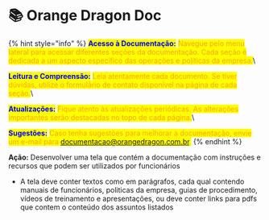 # 📚 Orange Dragon Doc

{% hint style="info" %}
<mark style="color:blue;">**Acesso à Documentação:**</mark> <mark style="color:orange;">Navegue pelo menu lateral para acessar diferentes seções da documentação. Cada seção é dedicada a um aspecto específico das operações e políticas da empresa.</mark>\


<mark style="color:blue;">**Leitura e Compreensão:**</mark> <mark style="color:orange;">Leia atentamente cada documento. Se tiver dúvidas, utilize o formulário de contato disponível na página de cada seção.</mark>\


<mark style="color:blue;">**Atualizações:**</mark> <mark style="color:orange;">Fique atento às atualizações periódicas. As alterações importantes serão destacadas no topo de cada página.</mark>\


<mark style="color:blue;">**Sugestões:**</mark> <mark style="color:orange;">Caso tenha sugestões para melhorar a documentação, envie um e-mail para documentacao@orangedragon.com.br.</mark>
{% endhint %}

**Ação:** Desenvolver uma tela que contém a documentação com instruções e recursos que podem ser utilizados por funcionários

* A tela deve conter textos como em parágrafos, cada qual contendo manuais de funcionários, politicas da empresa, guias de procedimento, vídeos de treinamento e apresentações, ou deve conter links para pdfs que contem o conteúdo dos assuntos listados
